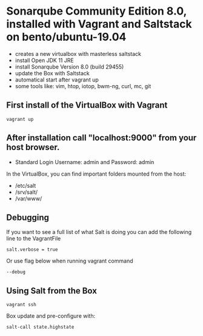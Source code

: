 # Sonarqube Community Edition 8.0, installed with Vagrant and Saltstack on bento/ubuntu-19.04

- creates a new virtualbox with masterless saltstack  
- install Open JDK 11 JRE
- install Sonarqube Version 8.0 (build 29455)
- update the Box with Saltstack
- automatical start after vagrant up
- some tools like: vim, htop, iotop, bwm-ng, curl, mc, git

## First install of the VirtualBox with Vagrant ##
```
vagrant up
```

## After installation call "localhost:9000" from your host browser.
* Standard Login Username: admin and Password: admin


In the VirtualBox, you can find important folders mounted from the host:
* /etc/salt
* /srv/salt/
* /var/www/

## Debugging

If you want to see a full list of what Salt is doing you can add the following line to the VagrantFile

```
salt.verbose = true
```

Or use flag below when running vagrant command

```
--debug
```

## Using Salt from the Box 
```
vagrant ssh
```

Box update and pre-configure with:
```
salt-call state.highstate
```



